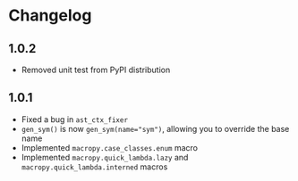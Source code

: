 Changelog
=========

1.0.2
-----
- Removed unit test from PyPI distribution

1.0.1
-----
- Fixed a bug in `ast_ctx_fixer`
- `gen_sym()` is now `gen_sym(name="sym")`, allowing you to override the base name
- Implemented `macropy.case_classes.enum` macro
- Implemented `macropy.quick_lambda.lazy` and `macropy.quick_lambda.interned` macros

